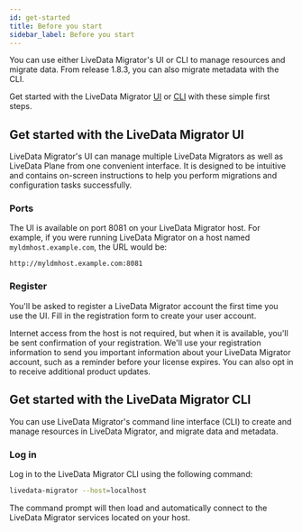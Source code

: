 ```yaml
---
id: get-started
title: Before you start
sidebar_label: Before you start
---
```


You can use either LiveData Migrator's UI or CLI to manage resources and migrate data. From release 1.8.3, you can also migrate metadata with the CLI.

Get started with the LiveData Migrator [UI](#get-started-with-the-livedata-migrator-ui) or [CLI](#get-started-with-the-livedata-migrator-cli) with these simple first steps.

## Get started with the LiveData Migrator UI

LiveData Migrator's UI can manage multiple LiveData Migrators as well as LiveData Plane from one convenient interface. It is designed to be intuitive and contains on-screen instructions to help you perform migrations and configuration tasks successfully.

### Ports

The UI is available on port 8081 on your LiveData Migrator host. For example, if you were running LiveData Migrator on a host named `myldmhost.example.com`, the URL would be:

```text
http://myldmhost.example.com:8081
```

### Register

You'll be asked to register a LiveData Migrator account the first time you use the UI. Fill in the registration form to create your user account.

Internet access from the host is not required, but when it is available, you'll be sent confirmation of your registration. We'll use your registration information to send you important information about your LiveData Migrator account, such as a reminder before your license expires. You can also opt in to receive additional product updates.

## Get started with the LiveData Migrator CLI

You can use LiveData Migrator's command line interface (CLI) to create and manage resources in LiveData Migrator, and migrate data and metadata.

### Log in

Log in to the LiveData Migrator CLI using the following command:

```bash
livedata-migrator --host=localhost
```

The command prompt will then load and automatically connect to the LiveData Migrator services located on your host.
